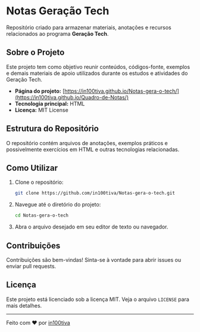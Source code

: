 # Notas Geração Tech

Repositório criado para armazenar materiais, anotações e recursos relacionados ao programa **Geração Tech**.

## Sobre o Projeto

Este projeto tem como objetivo reunir conteúdos, códigos-fonte, exemplos e demais materiais de apoio utilizados durante os estudos e atividades do Geração Tech.

- **Página do projeto:** [https://in100tiva.github.io/Notas-gera-o-tech/](https://in100tiva.github.io/Quadro-de-Notas/)
- **Tecnologia principal:** HTML
- **Licença:** MIT License

## Estrutura do Repositório

O repositório contém arquivos de anotações, exemplos práticos e possivelmente exercícios em HTML e outras tecnologias relacionadas.

## Como Utilizar

1. Clone o repositório:
   ```bash
   git clone https://github.com/in100tiva/Notas-gera-o-tech.git
   ```
2. Navegue até o diretório do projeto:
   ```bash
   cd Notas-gera-o-tech
   ```
3. Abra o arquivo desejado em seu editor de texto ou navegador.

## Contribuições

Contribuições são bem-vindas! Sinta-se à vontade para abrir issues ou enviar pull requests.

## Licença

Este projeto está licenciado sob a licença MIT. Veja o arquivo `LICENSE` para mais detalhes.

---

Feito com ♥ por [in100tiva](https://github.com/in100tiva)
